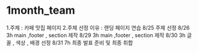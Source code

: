 # 1month_team

1.주제 : 카페 맛집 페이지
2.주제 선정 이유 : 랜딩 페이지 연습
8/25 주제 선정
8/26 3h main ,footer , section 제작
8/29 3h main ,footer , section 제작
8/30 3h 글꼴 , 색상 , 배경 선정
8/31 7h 최종 발표 준비 및 최종 취합
